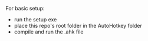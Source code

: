 For basic setup:
- run the setup exe
- place this repo's root folder in the AutoHotkey folder
- compile and run the .ahk file
